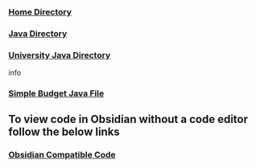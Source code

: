 ### [Home Directory](/CodeLanguages/ReadMe.md)
### [Java Directory](/CodeLanguages/Java/JavaContents.md)
### [University Java Directory](/CodeLanguages/Java/UniversityJavaFiles/ReadMe.md)

info
### [Simple Budget Java File](computeBudget.java)


## To view code in Obsidian without a code editor follow the below links

### [Obsidian Compatible Code](computeBudget.md)
